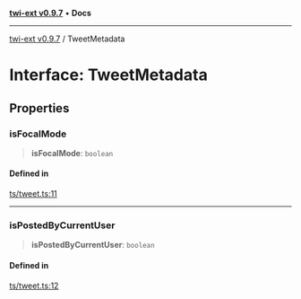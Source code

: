 [**twi-ext v0.9.7**](../README.md) • **Docs**

***

[twi-ext v0.9.7](../README.md) / TweetMetadata

# Interface: TweetMetadata

## Properties

### isFocalMode

> **isFocalMode**: `boolean`

#### Defined in

[ts/tweet.ts:11](https://github.com/Robot-Inventor/twi-ext/blob/688a3de578bc93fd7a7ce028029a01d82ab7e041/src/ts/tweet.ts#L11)

***

### isPostedByCurrentUser

> **isPostedByCurrentUser**: `boolean`

#### Defined in

[ts/tweet.ts:12](https://github.com/Robot-Inventor/twi-ext/blob/688a3de578bc93fd7a7ce028029a01d82ab7e041/src/ts/tweet.ts#L12)
